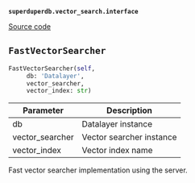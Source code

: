 **`superduperdb.vector_search.interface`** 

[Source code](https://github.com/SuperDuperDB/superduperdb/blob/main/superduperdb/vector_search/interface.py)

## `FastVectorSearcher` 

```python
FastVectorSearcher(self,
     db: 'Datalayer',
     vector_searcher,
     vector_index: str)
```
| Parameter | Description |
|-----------|-------------|
| db | Datalayer instance |
| vector_searcher | Vector searcher instance |
| vector_index | Vector index name |

Fast vector searcher implementation using the server.

